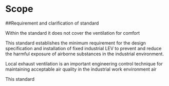 # Scope 

##Requirement and clarification of standard 

Within the standard it does not cover the ventilation for comfort 

This standard establishes the minimum requirement for the design specification and installation of fixed industrial LEV to prevent and reduce the harmful exposure of airborne substances in the industrial environment.

Local exhaust ventilation is an important engineering control technique for maintaining acceptable air quality in the industrial work environment air 

This standard 
